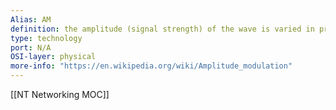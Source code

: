 ```yaml
---
Alias: AM
definition: the amplitude (signal strength) of the wave is varied in proportion to that of the message signal
type: technology 
port: N/A
OSI-layer: physical
more-info: "https://en.wikipedia.org/wiki/Amplitude_modulation"
---
```

[[NT Networking MOC]]
 